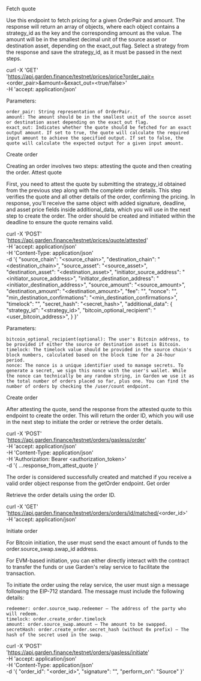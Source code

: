 Fetch quote

Use this endpoint to fetch pricing for a given OrderPair and amount. The response will return an array of objects, where each object contains a strategy_id as the key and the corresponding amount as the value. The amount will be in the smallest decimal unit of the source asset or destination asset, depending on the exact_out flag. Select a strategy from the response and save the strategy_id, as it must be passed in the next steps.

curl -X 'GET' \
 'https://api.garden.finance/testnet/prices/price?order_pair=<order_pair>&amount=<amount>&exact_out=<true/false>' \
 -H 'accept: application/json'

Parameters:

    order_pair: String representation of OrderPair.
    amount: The amount should be in the smallest unit of the source asset or destination asset depending on the exact_out flag.
    exact_out: Indicates whether the quote should be fetched for an exact output amount. If set to true, the quote will calculate the required input amount to achieve the specified output. If set to false, the quote will calculate the expected output for a given input amount.

Create order

Creating an order involves two steps: attesting the quote and then creating the order.
Attest quote

First, you need to attest the quote by submitting the strategy_id obtained from the previous step along with the complete order details. This step verifies the quote and all other details of the order, confirming the pricing. In response, you'll receive the same object with added signature, deadline, and asset price fields inside additional_data, which you will use in the next step to create the order. The order should be created and initiated within the deadline to ensure the quote remains valid.

curl -X 'POST' \
 'https://api.garden.finance/testnet/prices/quote/attested' \
 -H 'accept: application/json' \
 -H 'Content-Type: application/json' \
 -d '{
"source_chain": "<source_chain>",
"destination_chain": "<destination_chain>",
"source_asset": "<source_asset>",
"destination_asset": "<destination_asset>",
"initiator_source_address": "<initiator_source_address>",
"initiator_destination_address": "<initiator_destination_address>",
"source_amount": "<source_amount>",
"destination_amount": "<destination_amount>",
"fee": "<fee>",
"nonce": "<nonce>",
"min_destination_confirmations": "<min_destination_confirmations>",
"timelock": "<timelock>",
"secret_hash": "<secret_hash>",
"additional_data": {
"strategy_id": "<strategy_id>",
"bitcoin_optional_recipient": "<user_bitcoin_address>",
}
}'

Parameters:

    bitcoin_optional_recipient(optional): The user's Bitcoin address, to be provided if either the source or destination asset is Bitcoin.
    timelock: The timelock value should be provided in the source chain's block numbers, calculated based on the block time for a 24-hour period.
    nonce: The nonce is a unique identifier used to manage secrets. To generate a secret, we sign this nonce with the user's wallet. While the nonce can technically be any random string, in Garden we use it as the total number of orders placed so far, plus one. You can find the number of orders by checking the /user/count endpoint.

Create order

After attesting the quote, send the response from the attested quote to this endpoint to create the order. This will return the order ID, which you will use in the next step to initiate the order or retrieve the order details.

curl -X 'POST' \
 'https://api.garden.finance/testnet/orders/gasless/order' \
 -H 'accept: application/json' \
 -H 'Content-Type: application/json' \
 -H 'Authorization: Bearer <authorization_token>' \
 -d '{
...response_from_attest_quote
}'

The order is considered successfully created and matched if you receive a valid order object response from the getOrder endpoint.
Get order

Retrieve the order details using the order ID.

curl -X 'GET' \
 'https://api.garden.finance/testnet/orders/orders/id/matched/<order_id>' \
 -H 'accept: application/json'

Initiate order

For Bitcoin initiation, the user must send the exact amount of funds to the order.source_swap.swap_id address.

For EVM-based initiation, you can either directly interact with the contract to transfer the funds or use Garden's relay service to facilitate the transaction.

To initiate the order using the relay service, the user must sign a message following the EIP-712 standard. The message must include the following details:

    redeemer: order.source_swap.redeemer – The address of the party who will redeem.
    timelock: order.create_order.timelock
    amount: order.source_swap.amount – The amount to be swapped.
    secretHash: order.create_order.secret_hash (without 0x prefix) – The hash of the secret used in the swap.

curl -X 'POST' \
 'https://api.garden.finance/testnet/orders/gasless/initiate' \
 -H 'accept: application/json' \
 -H 'Content-Type: application/json' \
 -d '{
"order_id": "<order_id>",
"signature": "<signature>",
"perform_on": "Source"
}'
